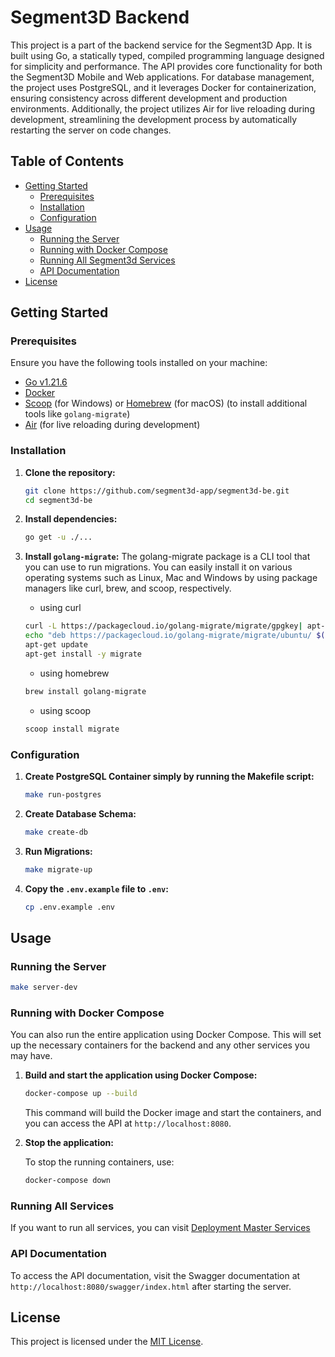 # Segment3D Backend

This project is a part of the backend service for the Segment3D App. It is built using Go, a statically typed, compiled programming language designed for simplicity and performance. The API provides core functionality for both the Segment3D Mobile and Web applications. For database management, the project uses PostgreSQL, and it leverages Docker for containerization, ensuring consistency across different development and production environments. Additionally, the project utilizes Air for live reloading during development, streamlining the development process by automatically restarting the server on code changes.

## Table of Contents

- [Getting Started](#getting-started)
  - [Prerequisites](#prerequisites)
  - [Installation](#installation)
  - [Configuration](#configuration)
- [Usage](#usage)
  - [Running the Server](#running-the-server)
  - [Running with Docker Compose](#running-with-docker-compose)
  - [Running All Segment3d Services](#running-all-segment3d-services)
  - [API Documentation](#api-documentation)
- [License](#license)

## Getting Started

### Prerequisites

Ensure you have the following tools installed on your machine:

- [Go v1.21.6](https://go.dev/dl/)
- [Docker](https://hub.docker.com/)
- [Scoop](https://scoop.sh/) (for Windows) or [Homebrew](https://brew.sh/) (for macOS) (to install additional tools like `golang-migrate`)
- [Air](https://github.com/cosmtrek/air) (for live reloading during development)

### Installation

1.  **Clone the repository:**

    ```bash
    git clone https://github.com/segment3d-app/segment3d-be.git
    cd segment3d-be
    ```

2.  **Install dependencies:**

    ```bash
    go get -u ./...
    ```

3.  **Install `golang-migrate`:**
    The golang-migrate package is a CLI tool that you can use to run migrations. You can easily install it on various operating systems such as Linux, Mac and Windows by using package managers like curl, brew, and scoop, respectively.

    - using curl

    ```bash
    curl -L https://packagecloud.io/golang-migrate/migrate/gpgkey| apt-key add -
    echo "deb https://packagecloud.io/golang-migrate/migrate/ubuntu/ $(lsb_release -sc) main" > /etc/apt/sources.list.d/migrate.list
    apt-get update
    apt-get install -y migrate
    ```

    - using homebrew

    ```bash
    brew install golang-migrate
    ```

    - using scoop

    ```bash
    scoop install migrate
    ```

### Configuration

1. **Create PostgreSQL Container simply by running the Makefile script:**

   ```bash
   make run-postgres
   ```

2. **Create Database Schema:**

   ```bash
   make create-db
   ```

3. **Run Migrations:**

   ```bash
   make migrate-up
   ```

4. **Copy the `.env.example` file to `.env`:**

   ```bash
   cp .env.example .env
   ```

## Usage

### Running the Server

```bash
make server-dev
```

### Running with Docker Compose

You can also run the entire application using Docker Compose. This will set up the necessary containers for the backend and any other services you may have.

1. **Build and start the application using Docker Compose:**

    ```bash
    docker-compose up --build
    ```

    This command will build the Docker image and start the containers, and you can access the API at `http://localhost:8080`.

2. **Stop the application:**

    To stop the running containers, use:

    ```bash
    docker-compose down
    ```

### Running All Services
If you want to run all services, you can visit [Deployment Master Services](https://github.com/segment3d-app/deployment-master)

### API Documentation

To access the API documentation, visit the Swagger documentation at `http://localhost:8080/swagger/index.html` after starting the server.

## License

This project is licensed under the [MIT License](LICENSE).
